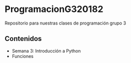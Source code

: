 # ProgramacionG320182

Repositorio para nuestras clases de programación grupo 3

## Contenidos

- Semana 3: Introducción a Python
- Funciones